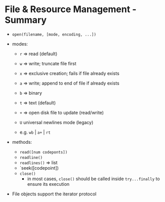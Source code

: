 File & Resource Management - Summary
====================================

- `open(filename, [mode, encoding, ...])`
- modes:
  - `r` => read (default)
  - `w` => write; truncate file first
  - `x` => exclusive creation; fails if file already exists
  - `a` => write; append to end of file if already exists

  - `b` => binary
  - `t` => text (default)
  - `+` => open disk file to update (read/write)
  - `U` universal newlines mode (legacy)

  - e.g. `wb` | `a+` | `rt`

- methods:
  - `read([num codeponts])`
  - `readline()`
  - `readlines()` => list
  - `seek([codepoint])
  - `close()`
    - in most cases, `close()` should be called inside `try...finally` to ensure its execution

- File objects support the iterator protocol

